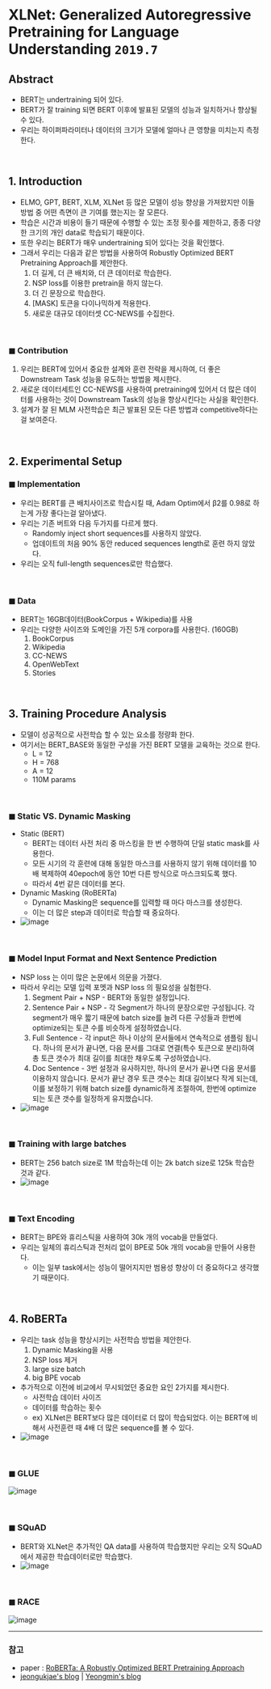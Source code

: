 # XLNet: Generalized Autoregressive Pretraining for Language Understanding `2019.7`

## Abstract
- BERT는 undertraining 되어 있다.
- BERT가 잘 training 되면 BERT 이후에 발표된 모델의 성능과 일치하거나 향상될 수 있다.
- 우리는 하이퍼파라미터나 데이터의 크기가 모델에 얼마나 큰 영향을 미치는지 측정한다.

<br>

## 1. Introduction
- ELMO, GPT, BERT, XLM, XLNet 등 많은 모델이 성능 향상을 가져왔지만 이들 방법 중 어떤 측면이 큰 기여를 했는지는 잘 모른다.
- 학습은 시간과 비용이 들기 때문에 수행할 수 있는 조정 횟수를 제한하고, 종종 다양한 크기의 개인 data로 학습되기 때문이다.
- 또한 우리는 BERT가 매우 undertraining 되어 있다는 것을 확인했다.
- 그래서 우리는 다음과 같은 방법을 사용하여 Robustly Optimized BERT Pretraining Approach를 제안한다.
  1. 더 길게, 더 큰 배치와, 더 큰 데이터로 학습한다.
  2. NSP loss를 이용한 pretrain을 하지 않는다.
  3. 더 긴 문장으로 학습한다.
  4. [MASK] 토큰을 다이나믹하게 적용한다.
  5. 새로운 대규모 데이터셋 CC-NEWS를 수집한다.

<br>

### ◼ Contribution
1. 우리는 BERT에 있어서 중요한 설계와 훈련 전략을 제시하여, 더 좋은 Downstream Task 성능을 유도하는 방법을 제시한다.
2. 새로운 데이터세트인 CC-NEWS를 사용하여 pretraining에 있어서 더 많은 데이터를 사용하는 것이 Downstream Task의 성능을 향상시킨다는 사실을 확인한다.
3. 설계가 잘 된 MLM 사전학습은 최근 발표된 모든 다른 방법과 competitive하다는걸 보여준다.

<br>

## 2. Experimental Setup
### ◼ Implementation
- 우리는 BERT를 큰 배치사이즈로 학습시킬 때, Adam Optim에서 β2를 0.98로 하는게 가장 좋다는걸 알아냈다.
- 우리는 기존 버트와 다음 두가지를 다르게 했다.
  - Randomly inject short sequences를 사용하지 않았다.
  - 업데이트의 처음 90% 동안 reduced sequences length로 훈련 하지 않았다.
- 우리는 오직 full-length sequences로만 학습했다.

<br>

### ◼ Data
- BERT는 16GB데이터(BookCorpus + Wikipedia)를 사용
- 우리는 다양한 사이즈와 도메인을 가진 5개 corpora를 사용한다. (160GB)
  1. BookCorpus
  2. Wikipedia
  3. CC-NEWS
  4. OpenWebText
  5. Stories 

<br>

## 3. Training Procedure Analysis
- 모델이 성공적으로 사전학습 할 수 있는 요소를 정량화 한다.
- 여기서는 BERT_BASE와 동일한 구성을 가진 BERT 모델을 교육하는 것으로 한다.
  - L = 12
  - H = 768
  - A = 12
  - 110M params

<br>

### ◼ Static VS. Dynamic Masking
- Static (BERT)
  - BERT는 데이터 사전 처리 중 마스킹을 한 번 수행하여 단일 static mask를 사용한다.
  - 모든 시기의 각 훈련에 대해 동일한 마스크를 사용하지 않기 위해 데이터를 10배 복제하여 40epoch에 동안 10번 다른 방식으로 마스크되도록 했다.
  - 따라서 4번 같은 데이터를 본다.
- Dynamic Masking (RoBERTa)
  - Dynamic Masking은 sequence를 입력할 때 마다 마스크를 생성한다.
  - 이는 더 많은 step과 데이터로 학습할 때 중요하다.
- ![image](https://user-images.githubusercontent.com/41243762/104411945-b9836a80-55ae-11eb-9147-86073a54ddfc.png)

<br>

### ◼ Model Input Format and Next Sentence Prediction
- NSP loss 는 이미 많은 논문에서 의문을 가졌다.
- 따라서 우리는 모델 입력 포멧과 NSP loss 의 필요성을 실험한다.
  1. Segment Pair + NSP - BERT와 동일한 설정입니다.
  2. Sentence Pair + NSP - 각 Segment가 하나의 문장으로만 구성됩니다. 각 segment가 매우 짧기 때문에 batch size를 늘려 다른 구성들과 한번에 optimize되는 토큰 수를 비슷하게 설정하였습니다.
  3. Full Sentence - 각 input은 하나 이상의 문서들에서 연속적으로 샘플링 됩니다. 하나의 문서가 끝나면, 다음 문서를 그대로 연결(특수 토큰으로 분리)하여 총 토큰 갯수가 최대 길이를 최대한 채우도록 구성하였습니다.
  4. Doc Sentence - 3번 설정과 유사하지만, 하나의 문서가 끝나면 다음 문서를 이용하지 않습니다. 문서가 끝난 경우 토큰 갯수는 최대 길이보다 작게 되는데, 이를 보정하기 위해 batch size를 dynamic하게 조절하여, 한번에 optimize되는 토큰 갯수를 일정하게 유지했습니다.
- ![image](https://user-images.githubusercontent.com/41243762/104412476-ab821980-55af-11eb-857f-d261b43f3c6e.png)

<br>

### ◼ Training with large batches
- BERT는 256 batch size로 1M 학습하는데 이는 2k batch size로 125k 학습한 것과 같다.
- ![image](https://user-images.githubusercontent.com/41243762/104412606-f13ee200-55af-11eb-8cdb-c95d7919f6e1.png)

<br>

### ◼ Text Encoding
- BERT는 BPE와 휴리스틱을 사용하여  30k 개의 vocab을 만들었다.
- 우리는 일체의 휴리스틱과 전처리 없이 BPE로 50k 개의 vocab을 만들어 사용한다.
  - 이는 일부 task에서는 성능이 떨어지지만 범용성 향상이 더 중요하다고 생각했기 때문이다.

<br>

## 4. RoBERTa
- 우리는 task 성능을 향상시키는 사전학습 방법을 제안한다.
    1. Dynamic Masking을 사용
    2. NSP loss 제거
    3. large size batch
    4. big BPE vocab
- 추가적으로 이전에 비교에서 무시되었던 중요한 요인 2가지를 제시한다.
    - 사전학습 데이터 사이즈
    - 데이터를 학습하는 횟수
    - ex) XLNet은 BERT보다 많은 데이터로 더 많이 학습되었다. 이는 BERT에 비해서 사전훈련 때 4배 더 많은 sequence를 볼 수 있다. 
- ![image](https://user-images.githubusercontent.com/41243762/104413489-c05fac80-55b1-11eb-93d0-27c4730d91a4.png)

<br>

### ◼ GLUE
![image](https://user-images.githubusercontent.com/41243762/104413579-e71de300-55b1-11eb-90f0-2344434932f2.png)

<br>

### ◼ SQuAD
- BERT와 XLNet은 추가적인 QA data를 사용하여 학습했지만 우리는 오직 SQuAD에서 제공한 학습데이터로만 학습했다.
- ![image](https://user-images.githubusercontent.com/41243762/104413672-15032780-55b2-11eb-9c23-b65b05009df7.png)

<br>

### ◼ RACE
![image](https://user-images.githubusercontent.com/41243762/104413707-2a785180-55b2-11eb-8f6b-4811e9d28928.png)


---
### 참고
- paper : [RoBERTa: A Robustly Optimized BERT Pretraining Approach](https://arxiv.org/pdf/1907.11692.pdf)
- [jeongukjae's blog](https://jeongukjae.github.io/posts/3-roberta-review/) | [Yeongmin's blog](https://baekyeongmin.github.io/paper-review/roberta-review/)
